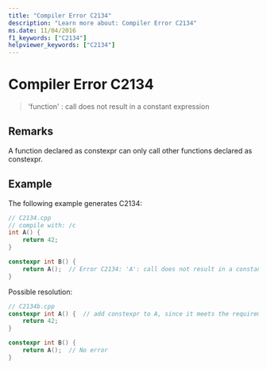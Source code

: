 ```yaml
---
title: "Compiler Error C2134"
description: "Learn more about: Compiler Error C2134"
ms.date: 11/04/2016
f1_keywords: ["C2134"]
helpviewer_keywords: ["C2134"]
---
```

# Compiler Error C2134

> 'function' : call does not result in a constant expression

## Remarks

A function declared as constexpr can only call other functions declared as constexpr.

## Example

The following example generates C2134:

```cpp
// C2134.cpp
// compile with: /c
int A() {
    return 42;
}

constexpr int B() {
    return A();  // Error C2134: 'A': call does not result in a constant expression.
}
```

Possible resolution:

```cpp
// C2134b.cpp
constexpr int A() {  // add constexpr to A, since it meets the requirements of constexpr.
    return 42;
}

constexpr int B() {
    return A();  // No error
}
```
